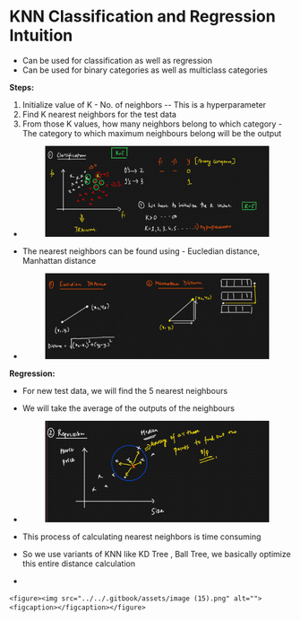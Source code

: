 # KNN Classification and Regression Intuition

* Can be used for classification as well as regression
* Can be used for binary categories as well as multiclass categories

**Steps:**

1. Initialize value of K - No. of neighbors -- This is a hyperparameter
2. Find K nearest neighbors for the test data
3. From those K values, how many neighbors belong to which category - The category to which maximum neighbours belong will be the output

*   &#x20;

    <figure><img src="../../.gitbook/assets/image (12).png" alt=""><figcaption></figcaption></figure>
* The nearest neighbors can be found using - Eucledian distance, Manhattan distance
*   &#x20;

    <figure><img src="../../.gitbook/assets/image (13).png" alt=""><figcaption></figcaption></figure>

**Regression:**

* &#x20;For new test data, we will find the 5 nearest neighbours
* We will take the average of the outputs of the neighbours
*   &#x20;

    <figure><img src="../../.gitbook/assets/image (14).png" alt=""><figcaption></figcaption></figure>



* &#x20;This process of calculating nearest neighbors is time consuming
* So we use variants of KNN like KD Tree , Ball Tree, we basically optimize this entire distance calculation
*

    <figure><img src="../../.gitbook/assets/image (15).png" alt=""><figcaption></figcaption></figure>
